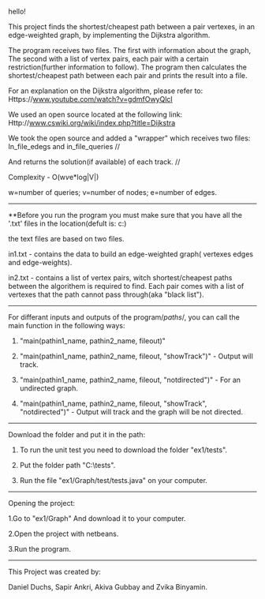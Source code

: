 hello!

This project finds the shortest/cheapest path between a pair vertexes, in an edge-weighted graph, by implementing the Dijkstra algorithm.

The program receives two files. The first with information about the graph, The second with a list of vertex pairs, each pair
with a certain restriction(further information to follow). The program then calculates the shortest/cheapest path between each
pair and prints the result into a file. 

For an explanation on the Dijkstra algorithm, please refer to: Https://www.youtube.com/watch?v=gdmfOwyQlcI

We used an open source located at the following link: Http://www.cswiki.org/wiki/index.php?title=Dijkstra

We took the open source and added a "wrapper" which receives two files: In_file_edegs and in_file_queries   //

And returns the solution(if available) of each track.  //

Complexity - O(w*v*e*log|V|)

w=number of queries; v=number of nodes; e=number of edges.

----------------------------------------------------------------------------------------
**Before you run the program you must make sure that you have all the '.txt' files in the location(defult is: c:\)

the text files are based on two files.

in1.txt - contains the data to build an edge-weighted graph( vertexes edges and edge-weights).

in2.txt - contains a list of vertex pairs, witch shortest/cheapest paths between the algorithem is required to find.
          Each pair comes with a list of vertexes that the path cannot pass through(aka "black list"). 

----------------------------------------------------------------------------------------
For differant inputs and outputs of the program/*paths*/, you can call the main function in the following ways:

1. "main(pathin1_name, pathin2_name, fileout)"

2. "main(pathin1_name, pathin2_name, fileout, "showTrack")" - Output will track.

3. "main(pathin1_name, pathin2_name, fileout, "notdirected")" - For an undirected graph.

4. "main(pathin1_name, pathin2_name, fileout, "showTrack", "notdirected")" - Output will track and the graph will be not directed.

----------------------------------------------------------------------------------------
Download the folder and put it in the path:

1. To run the unit test you need to download the folder "ex1/tests".

2. Put the folder path "C:\tests".

3. Run the file "ex1/Graph/test/tests.java" on your computer.

----------------------------------------------------------------------------------------
Opening the project:

1.Go to "ex1/Graph" And download it to your computer.

2.Open the project with netbeans.

3.Run the program.

----------------------------------------------------------------------------------------

This Project was created by:

Daniel Duchs, Sapir Ankri, Akiva Gubbay and Zvika Binyamin.
